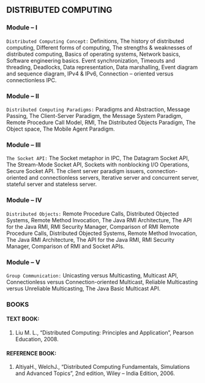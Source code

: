## DISTRIBUTED COMPUTING

### Module – I

`Distributed Computing Concept:` Definitions, The history of distributed
computing, Different forms of computing, The strengths & weaknesses of
distributed computing, Basics of operating systems, Network basics, Software
engineering basics. Event synchronization, Timeouts and threading, Deadlocks,
Data representation, Data marshalling, Event diagram and sequence diagram,
IPv4 & IPv6, Connection – oriented versus connectionless IPC.

### Module – II

`Distributed Computing Paradigms:` Paradigms and Abstraction, Message
Passing, The Client-Server Paradigm, the Message System Paradigm, Remote
Procedure Call Model, RMI, The Distributed Objects Paradigm, The Object
space, The Mobile Agent Paradigm.

### Module – III

`The Socket API:` The Socket metaphor in IPC, The Datagram Socket API, The
Stream-Mode Socket API, Sockets with nonblocking I/O Operations, Secure
Socket API.
The client server paradigm issuers, connection- oriented and connectionless
servers, Iterative server and concurrent server, stateful server and stateless
server.

### Module – IV

`Distributed Objects:` Remote Procedure Calls, Distributed Objected Systems,
Remote Method Invocation, The Java RMI Architecture, The API for the Java
RMI, RMI Security Manager, Comparison of RMI
Remote Procedure Calls, Distributed Objected Systems, Remote Method
Invocation, The Java RMI Architecture, The API for the Java RMI, RMI Security
Manager, Comparison of RMI and Socket APIs.

### Module – V

`Group Communication:` Unicasting versus Multicasting, Multicast API,
Connectionless versus Connection-oriented Multicast, Reliable Multicasting
versus Unreliable Multicasting, The Java Basic Multicast API.


### BOOKS

#### TEXT BOOK:
1. Liu M. L., “Distributed Computing: Principles and Application”, Pearson Education, 2008.

#### REFERENCE BOOK:
1. AltiyaH., WelchJ., “Distributed Computing Fundamentals, Simulations and
Advanced Topics”, 2nd edition, Wiley – India Edition, 2006.
